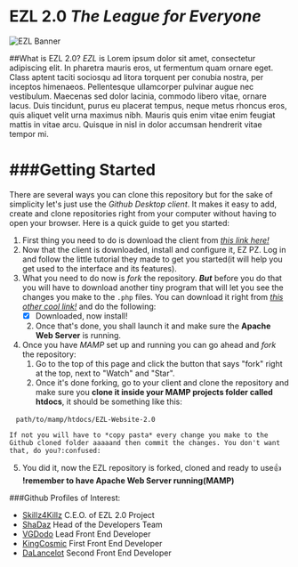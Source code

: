 **EZL 2.0** *The League for Everyone*
===
![EZL Banner](https://pbs.twimg.com/media/C0YGTiwUsAE5j9o.png:large)



##What is EZL 2.0?
*EZL* is Lorem ipsum dolor sit amet, consectetur adipiscing elit. In pharetra mauris eros, ut fermentum quam ornare eget. Class aptent taciti sociosqu ad litora torquent per conubia nostra, per inceptos himenaeos. Pellentesque ullamcorper pulvinar augue nec vestibulum. Maecenas sed dolor lacinia, commodo libero vitae, ornare lacus. Duis tincidunt, purus eu placerat tempus, neque metus rhoncus eros, quis aliquet velit urna maximus nibh. Mauris quis enim vitae enim feugiat mattis in vitae arcu. Quisque in nisl in dolor accumsan hendrerit vitae tempor mi.



###Getting Started
===
There are several ways you can clone this repository but for the sake of simplicity let's just use the *Github Desktop client*. It makes it easy to add, create and clone repositories right from your computer without having to open your browser.
Here is a quick guide to get you started:

1. First thing you need to do is download the client from *[this link here!](https://desktop.github.com/)*
2. Now that the client is downloaded, install and configure it, EZ PZ. Log in and follow the little tutorial they made to get you started(it will help you get used to the interface and its features).
3. What you need to do now is *fork* the repository. *__But__* before you do that you will have to download another tiny program that will let you see the changes you make to the `.php` files. You can download it right from *[this other cool link!](https://www.mamp.info/de/downloads/)* and do the following:
    - [x] Downloaded, now install!
    2. Once that's done, you shall launch it and make sure the **Apache Web Server** is running.
4. Once you have *MAMP* set up and running you can go ahead and *fork* the repository:
    1. Go to the top of this page and click the button that says "fork" right at the top, next to "Watch" and "Star".
    2. Once it's done forking, go to your client and clone the repository and make sure you **clone it inside your MAMP projects folder called htdocs**, it should be something like this:
    
    `path/to/mamp/htdocs/EZL-Website-2.0`
    
    If not you will have to *copy pasta* every change you make to the Github cloned folder aaaaand then commit the changes. You don't want that, do you?:confused:
5. You did it, now the EZL repository is forked, cloned and ready to use:thumbsup: 
**!remember to have Apache Web Server running(MAMP)**




###Github Profiles of Interest:

* [Skillz4Killz](https://github.com/Skillz4Killz) C.E.O. of EZL 2.0 Project
* [ShaDaz](https://github.com/ShaDaz91) Head of the Developers Team
* [VGDodo](https://github.com/VGDodo) Lead Front End Developer
* [KingCosmic](https://github.com/KingCosmic) First Front End Developer
* [DaLancelot](https://github.com/DaLancelot) Second Front End Developer
